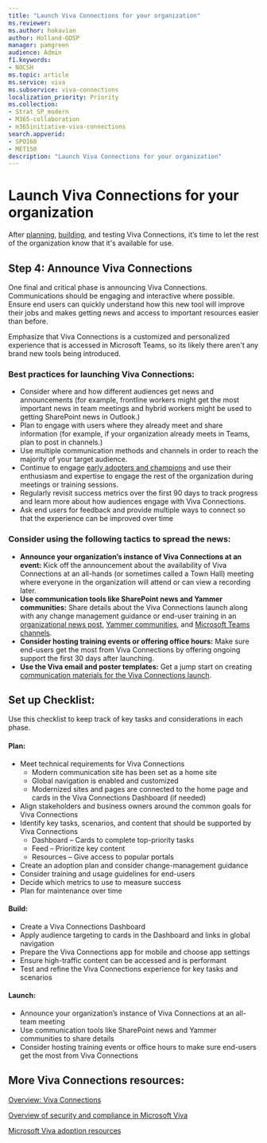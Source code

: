 ```yaml
---
title: "Launch Viva Connections for your organization"
ms.reviewer: 
ms.author: hokavian
author: Holland-ODSP
manager: pamgreen
audience: Admin
f1.keywords:
- NOCSH
ms.topic: article
ms.service: viva
ms.subservice: viva-connections
localization_priority: Priority
ms.collection:  
- Strat_SP_modern
- M365-collaboration
- m365initiative-viva-connections
search.appverid:
- SPO160
- MET150
description: "Launch Viva Connections for your organization"
---
```


# Launch Viva Connections for your organization
After [planning](plan-viva-connections.md), [building](build-viva-connections.md), and testing Viva Connections, it’s time to let the rest of the organization know that it's available for use. 

## Step 4: Announce Viva Connections
One final and critical phase is announcing Viva Connections. Communications should be engaging and interactive where possible. Ensure end users can quickly understand how this new tool will improve their jobs and makes getting news and access to important resources easier than before. 

Emphasize that Viva Connections is a customized and personalized experience that is accessed in Microsoft Teams, so its likely there aren't any brand new tools being introduced.   

### Best practices for launching Viva Connections:

- Consider where and how different audiences get news and announcements (for example, frontline workers might get the most important news in team meetings and hybrid workers might be used to getting SharePoint news in Outlook.) 
- Plan to engage with users where they already meet and share information (for example, if your organization already meets in Teams, plan to post in channels.)
- Use multiple communication methods and channels in order to reach the majority of your target audience.
- Continue to engage [early adopters and champions](https://adoption.microsoft.com/roles/champion/) and use their enthusiasm and expertise to engage the rest of the organization during meetings or training sessions.
- Regularly revisit success metrics over the first 90 days to track progress and learn more about how audiences engage with Viva Connections.
- Ask end users for feedback and provide multiple ways to connect so that the experience can be improved over time

### Consider using the following tactics to spread the news:

- **Announce your organization’s instance of Viva Connections at an event:** Kick off the announcement about the availability of Viva Connections at an all-hands (or sometimes called a Town Hall) meeting where everyone in the organization will attend or can view a recording later. 
- **Use communication tools like SharePoint news and Yammer communities:** Share details about the Viva Connections launch along with any change management guidance or end-user training in an [organizational news post](https://support.microsoft.com/office/create-and-share-news-on-your-sharepoint-sites-495f8f1a-3bef-4045-b33a-55e5abe7aed7#:~:text=In%20SharePoint%20Online%2C%20you%20can%20add%20news%20posts,instructions%20Create%20the%20news%20post%20.%20See%20More), [Yammer communities](https://support.microsoft.com/office/start-a-conversation-in-yammer-da65b1c3-6651-4141-8dbd-d50d61b98a6e), and [Microsoft Teams channels](https://support.microsoft.com/office/create-and-format-a-post-e66777da-636b-49eb-9408-b0d88b212885).
- **Consider hosting training events or offering office hours:** Make sure end-users get the most from Viva Connections by offering ongoing support the first 30 days after launching. 
- **Use the Viva email and poster templates:** Get a jump start on creating [communication materials for the Viva Connections launch](https://adoption.microsoft.com/viva/).


## Set up Checklist:
Use this checklist to keep track of key tasks and considerations in each phase. 

#### Plan:
-  Meet technical requirements for Viva Connections
   -  Modern communication site has been set as a home site
   - Global navigation is enabled and customized
   - Modernized sites and pages are connected to the home page and cards in the Viva Connections Dashboard (if needed)
- Align stakeholders and business owners around the common goals for Viva Connections
- Identify key tasks, scenarios, and content that should be supported by Viva Connections
   - Dashboard – Cards to complete top-priority tasks 
   - Feed – Prioritize key content
   - Resources – Give access to popular portals
- Create an adoption plan and consider change-management guidance
- Consider training and usage guidelines for end-users
- Decide which metrics to use to measure success
- Plan for maintenance over time 

#### Build:
- Create a Viva Connections Dashboard
- Apply audience targeting to cards in the Dashboard and links in global navigation
- Prepare the Viva Connections app for mobile and choose app settings
- Ensure high-traffic content can be accessed and is performant
- Test and refine the Viva Connections experience for key tasks and scenarios

#### Launch:
- Announce your organization’s instance of Viva Connections at an all-team meeting
- Use communication tools like SharePoint news and Yammer communities to share details
- Consider hosting training events or office hours to make sure end-users get the most from Viva Connections



## More Viva Connections resources:

[Overview: Viva Connections](/viva/connections/viva-connections-overview)

[Overview of security and compliance in Microsoft Viva](/viva/microsoft-viva-security)

[Microsoft Viva adoption resources](https://adoption.microsoft.com/viva/)
